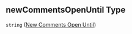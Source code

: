 ## newCommentsOpenUntil Type

`string` ([New Comments Open Until](config-properties-project-information-widget-config-properties-new-comments-open-until.md))
